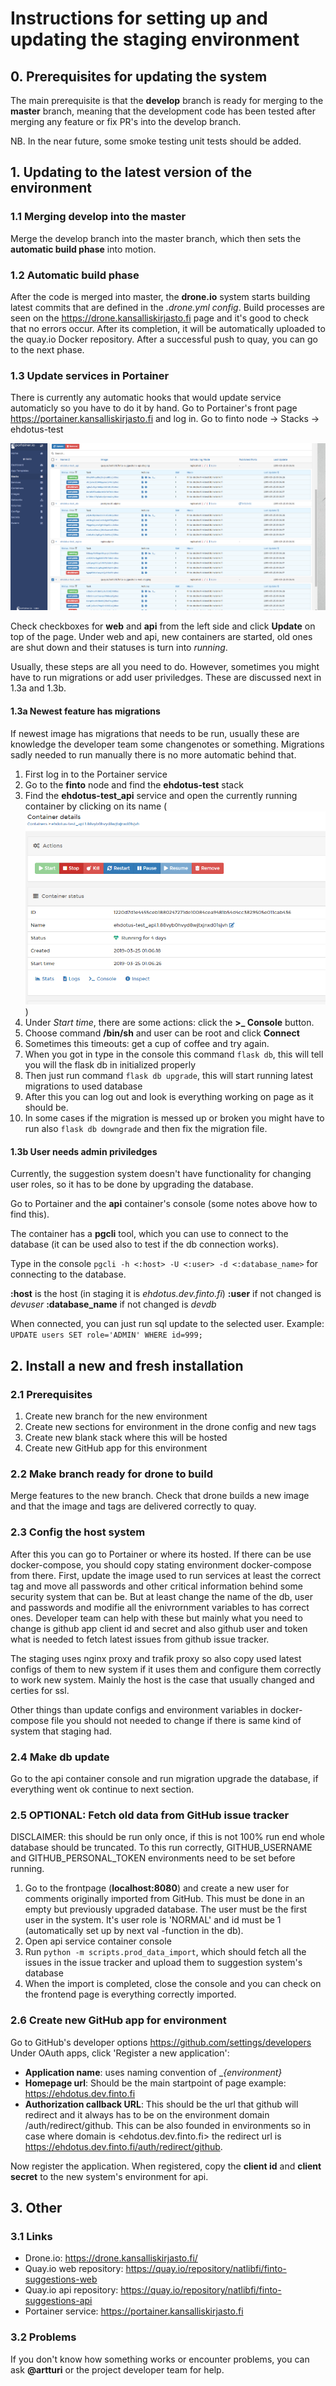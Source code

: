 # Instructions for setting up and updating the staging environment

## 0. Prerequisites for updating the system

The main prerequisite is that the **develop** branch is ready for merging to the **master** branch, meaning that the development code has been tested after merging any feature or fix PR's into the develop branch.

NB. In the near future, some smoke testing unit tests should be added.

## 1. Updating to the latest version of the environment

### 1.1 Merging develop into the master

Merge the develop branch into the master branch, which then sets the **automatic build phase** into motion.

### 1.2 Automatic build phase

After the code is merged into master, the **drone.io** system starts building latest commits that are defined in the *.drone.yml config*.
Build processes are seen on the <https://drone.kansalliskirjasto.fi> page and it's good to check that no errors occur. After its completion, it will be automatically uploaded to the quay.io Docker repository. After a successful push to quay, you can go to the next phase.

### 1.3 Update services in Portainer 

There is currently any automatic hooks that would update service automaticly so you have to do it by hand. Go to Portainer's front page <https://portainer.kansalliskirjasto.fi> and log in. Go to finto node -> Stacks -> ehdotus-test

![Portainer list of services picture](img/portainer_pic_1.PNG)

Check checkboxes for **web** and **api** from the left side and click **Update** on top of the page.
Under web and api, new containers are started, old ones are shut down and their statuses is turn into *running*.

Usually, these steps are all you need to do. However, sometimes you might have to run migrations or add user priviledges. These are discussed next in 1.3a and 1.3b.

#### 1.3a Newest feature has migrations

If newest image has migrations that needs to be run, usually these are knowledge the developer team some changenotes or something. Migrations sadly needed to run manually there is no more automatic behind that.

1. First log in to the Portainer service
2. Go to the **finto** node and find the **ehdotus-test** stack
3. Find the **ehdotus-test_api** service and open the currently running container by clicking on its name (![Ehdotus test api service running container](img/portainer_pic_2.PNG))
4. Under *Start time*, there are some actions: click the **>_ Console** button.
5. Choose command **/bin/sh** and user can be root and click **Connect**
6. Sometimes this timeouts: get a cup of coffee and try again.
7. When you got in type in the console this command `flask db`, this will tell you will the flask db in initialized properly
8. Then just run command `flask db upgrade`, this will start running latest migrations to used database
9. After this you can log out and look is everything working on page as it should be.
10. In some cases if the migration is messed up or broken you might have to run also `flask db downgrade` and then fix the migration file.

#### 1.3b User needs admin priviledges

Currently, the suggestion system doesn't have functionality for changing user roles, so it has to be done by upgrading the database.

Go to Portainer and the **api** container's console (some notes above how to find this).

The container has a **pgcli** tool, which you can use to connect to the database (it can be used also to test if the db connection works).

Type in the console `pgcli -h <:host> -U <:user> -d <:database_name>` for connecting to the database.

**:host** is the host (in staging it is *ehdotus.dev.finto.fi*)
**:user** if not changed is *devuser*
**:database_name** if not changed is *devdb*

When connected, you can just run sql update to the selected user.
Example: `UPDATE users SET role='ADMIN' WHERE id=999;`

## 2. Install a new and fresh installation

### 2.1 Prerequisites

1. Create new branch for the new environment
2. Create new sections for environment in the drone config and new tags
3. Create new blank stack where this will be hosted
4. Create new GitHub app for this environment

### 2.2 Make branch ready for drone to build

Merge features to the new branch. Check that drone builds a new image and that the image and tags are delivered correctly to quay.

### 2.3 Config the host system

After this you can go to Portainer or where its hosted. If there can be use docker-compose, you should copy stating environment docker-compose from there.
First, update the image used to run services at least the correct tag and move all passwords and other critical information behind some security system that can be.
But at least change the name of the db, user and passwords and modifie all the enivrornment variables to has correct ones. Developer team can help with these but mainly what you need to change is github app client id and secret and also github user and token what is needed to fetch latest issues from github issue tracker.

The staging uses nginx proxy and trafik proxy so also copy used latest configs of them to new system if it uses them and configure them correctly to work new system. Mainly the host is the case that usually changed and certies for ssl.

Other things than update configs and environment variables in docker-compose file you should not needed to change if there is same kind of system that staging had.

### 2.4 Make db update

Go to the api container console and run migration upgrade the database, if everything went ok continue to next section.

### 2.5 OPTIONAL: Fetch old data from GitHub issue tracker

DISCLAIMER: this should be run only once, if this is not 100% run end whole database should be truncated.
To this run correctly, GITHUB_USERNAME and GITHUB_PERSONAL_TOKEN environments need to be set before running.

1. Go to the frontpage (**localhost:8080**) and create a new user for comments originally imported from GitHub. This must be done in an empty but previously upgraded database. The user must be the first user in the system. It's user role is 'NORMAL' and id must be 1 (automatically set up by next val -function in the db).
2. Open api service container console
3. Run `python -m scripts.prod_data_import`, which should fetch all the issues in the issue tracker and upload them to suggestion system's database
4. When the import is completed, close the console and you can check on the frontend page is everything correctly imported.

### 2.6 Create new GitHub app for environment

Go to GitHub's developer options <https://github.com/settings/developers>
Under OAuth apps, click 'Register a new application':

* **Application name**: uses naming convention of _*{environment}*
* **Homepage url**: Should be the main startpoint of page example: <https://ehdotus.dev.finto.fi>
* **Authorization callback URL**: This should be the url that github will redirect and it always has to be on the environment domain /auth/redirect/github. This can be also founded in environments so in case where domain is <ehdotus.dev.finto.fi> the redirect url is <https://ehdotus.dev.finto.fi/auth/redirect/github>. 

Now register the application. When registered, copy the **client id** and **client secret** to the new system's environment for api.

## 3. Other

### 3.1 Links

* Drone.io: <https://drone.kansalliskirjasto.fi/>
* Quay.io web repository: <https://quay.io/repository/natlibfi/finto-suggestions-web>
* Quay.io api repository: <https://quay.io/repository/natlibfi/finto-suggestions-api>
* Portainer service: <https://portainer.kansalliskirjasto.fi>

### 3.2 Problems

If you don't know how something works or encounter problems, you can ask **@artturi** or the project developer team for help.
